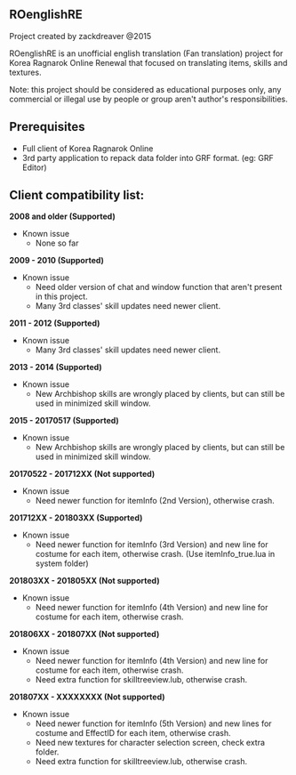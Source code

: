 ## ROenglishRE
Project created by zackdreaver @2015

ROenglishRE is an unofficial english translation (Fan translation) project for Korea Ragnarok Online Renewal that focused on translating items, skills and textures.

Note: this project should be considered as educational purposes only, any commercial or illegal use by people or group aren't author's responsibilities.

## Prerequisites
* Full client of Korea Ragnarok Online
* 3rd party application to repack data folder into GRF format. (eg: GRF Editor)

## Client compatibility list:
**2008 and older (Supported)**
* Known issue
	* None so far

**2009 - 2010 (Supported)**
* Known issue
	* Need older version of chat and window function that aren't present in this project.
	* Many 3rd classes' skill updates need newer client.

**2011 - 2012 (Supported)**
* Known issue
	* Many 3rd classes' skill updates need newer client.

**2013 - 2014 (Supported)**
* Known issue
	* New Archbishop skills are wrongly placed by clients, but can still be used in minimized skill window.

**2015 - 20170517 (Supported)**
* Known issue
	* New Archbishop skills are wrongly placed by clients, but can still be used in minimized skill window.

**20170522 - 201712XX (Not supported)**
* Known issue
	* Need newer function for itemInfo (2nd Version), otherwise crash.

**201712XX - 201803XX (Supported)**
* Known issue
	* Need newer function for itemInfo (3rd Version) and new line for costume for each item, otherwise crash. (Use itemInfo_true.lua in system folder)

**201803XX - 201805XX (Not supported)**
* Known issue
	* Need newer function for itemInfo (4th Version) and new line for costume for each item, otherwise crash.

**201806XX - 201807XX (Not supported)**
* Known issue
	* Need newer function for itemInfo (4th Version) and new line for costume for each item, otherwise crash.
	* Need extra function for skilltreeview.lub, otherwise crash.

**201807XX - XXXXXXXX (Not supported)**
* Known issue
	* Need newer function for itemInfo (5th Version) and new lines for costume and EffectID for each item, otherwise crash.
	* Need new textures for character selection screen, check extra folder.
	* Need extra function for skilltreeview.lub, otherwise crash.
